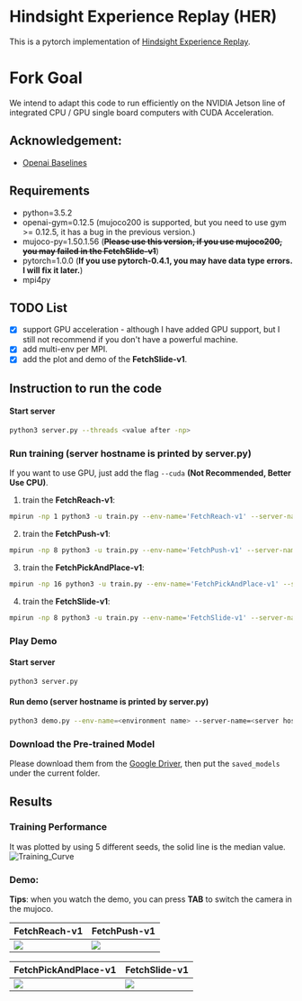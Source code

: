 # Hindsight Experience Replay (HER)
This is a pytorch implementation of [Hindsight Experience Replay](https://arxiv.org/abs/1707.01495). 

# Fork Goal
We intend to adapt this code to run efficiently on the NVIDIA Jetson line of integrated CPU / GPU single board computers with CUDA Acceleration.

## Acknowledgement:
- [Openai Baselines](https://github.com/openai/baselines)

## Requirements
- python=3.5.2
- openai-gym=0.12.5 (mujoco200 is supported, but you need to use gym >= 0.12.5, it has a bug in the previous version.)
- mujoco-py=1.50.1.56 (~~**Please use this version, if you use mujoco200, you may failed in the FetchSlide-v1**~~)
- pytorch=1.0.0 (**If you use pytorch-0.4.1, you may have data type errors. I will fix it later.**)
- mpi4py

## TODO List
- [x] support GPU acceleration - although I have added GPU support, but I still not recommend if you don't have a powerful machine.
- [x] add multi-env per MPI.
- [x] add the plot and demo of the **FetchSlide-v1**.

## Instruction to run the code
#### Start server
```bash
python3 server.py --threads <value after -np>
```
### Run training (server hostname is printed by server.py)
If you want to use GPU, just add the flag `--cuda` **(Not Recommended, Better Use CPU)**.
1. train the **FetchReach-v1**:
```bash
mpirun -np 1 python3 -u train.py --env-name='FetchReach-v1' --server-name=<server hostname> --n-cycles=10 2>&1 | tee reach.log
```
2. train the **FetchPush-v1**:
```bash
mpirun -np 8 python3 -u train.py --env-name='FetchPush-v1' --server-name=<server hostname> 2>&1 | tee push.log
```
3. train the **FetchPickAndPlace-v1**:
```bash
mpirun -np 16 python3 -u train.py --env-name='FetchPickAndPlace-v1' --server-name=<server hostname> 2>&1 | tee pick.log
```
4. train the **FetchSlide-v1**:
```bash
mpirun -np 8 python3 -u train.py --env-name='FetchSlide-v1' --server-name=<server hostname> --n-epochs=200 2>&1 | tee slide.log
```

### Play Demo
#### Start server
```bash
python3 server.py
```
#### Run demo (server hostname is printed by server.py)
```bash
python3 demo.py --env-name=<environment name> --server-name=<server hostname>
```
### Download the Pre-trained Model
Please download them from the [Google Driver](https://drive.google.com/open?id=1dNzIpIcL4x1im8dJcUyNO30m_lhzO9K4), then put the `saved_models` under the current folder.

## Results
### Training Performance
It was plotted by using 5 different seeds, the solid line is the median value. 
![Training_Curve](figures/results.png)
### Demo:
**Tips**: when you watch the demo, you can press **TAB** to switch the camera in the mujoco.  

FetchReach-v1| FetchPush-v1
-----------------------|-----------------------|
![](figures/reach.gif)| ![](figures/push.gif)

FetchPickAndPlace-v1| FetchSlide-v1
-----------------------|-----------------------|
![](figures/pick.gif)| ![](figures/slide.gif)

